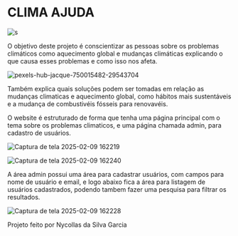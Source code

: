 # CLIMA AJUDA

![s](https://github.com/user-attachments/assets/f88a0efa-1517-43d0-a72c-d8d73ac1bf36)

O objetivo deste projeto é conscientizar as pessoas sobre os problemas climáticos como aquecimento global e mudanças climáticas explicando o que causa esses problemas e como isso nos afeta.

![pexels-hub-jacque-750015482-29543704](https://github.com/user-attachments/assets/2a1e2cc1-4e0f-455c-be20-6acf792a28a9)

Também explica quais soluções podem ser tomadas em relação as mudanças climaticas e aquecimento global, como hábitos mais sustentáveis e a mudança de combustivéis fósseis para renovavéis. 

O website é estruturado de forma que tenha uma página principal com o tema sobre os problemas climaticos, e uma página chamada admin, para cadastro de usuários.

![Captura de tela 2025-02-09 162219](https://github.com/user-attachments/assets/890573c3-3614-496b-a7d3-adac68e79865)

![Captura de tela 2025-02-09 162240](https://github.com/user-attachments/assets/8b18cadc-91b7-44b9-b72e-74a8a7ad9d39)

A área admin possui uma área para cadastrar usuários, com campos para nome de usuário e email, e logo abaixo fica a área para listagem de usuários cadastrados, podendo tambem fazer uma pesquisa para filtrar os resultados.

![Captura de tela 2025-02-09 162228](https://github.com/user-attachments/assets/8dd60279-f21f-49e2-97f7-28f225572b4d)

Projeto feito por Nycollas da Silva Garcia
